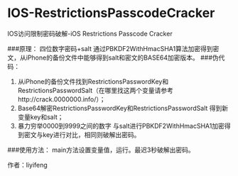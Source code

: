# IOS-RestrictionsPasscodeCracker
IOS访问限制密码破解-iOS Restrictions Passcode Cracker

###原理：
四位数字密码+salt 通过PBKDF2WithHmacSHA1算法加密得到密文，从iPhone的备份文件中能够得到salt和密文的BASE64加密版本。
###伪代码：
1. 从iPhone的备份文件找到RestrictionsPasswordKey和RestrictionsPasswordSalt（在哪里找这两个变量请参考http://crack.0000000.info/）；
2. Base64解密RestrictionsPasswordKey和RestrictionsPasswordSalt 得到新变量key和salt；
3. 暴力穷举0000到9999之间的数字 与salt进行PBKDF2WithHmacSHA1加密得到密文与key进行对比，相同则破解出密码。

###使用方法：
main方法设置变量值，运行。最迟3秒破解出密码。

作者：liyifeng
